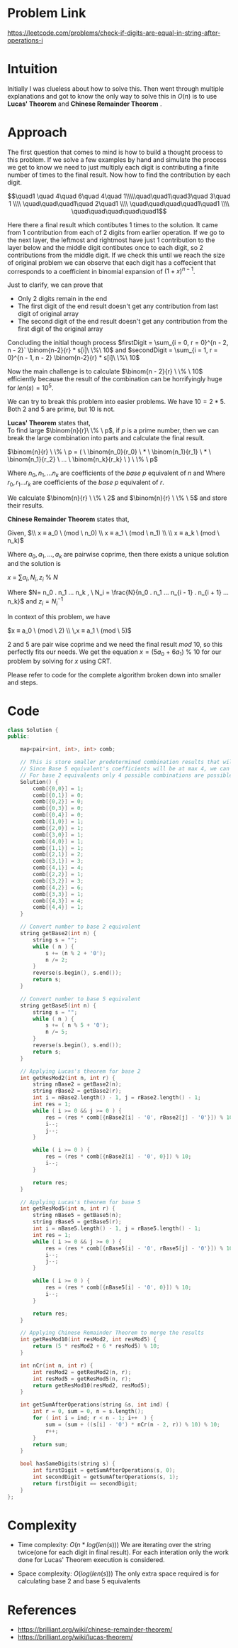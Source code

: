 # Problem Link
https://leetcode.com/problems/check-if-digits-are-equal-in-string-after-operations-i

# Intuition
Initially I was clueless about how to solve this. Then went through multiple explanations and got to know the only way to solve this in $O(n)$ is to use **Lucas' Theorem** and **Chinese Remainder Theorem** . 

# Approach
<!-- Describe your approach to solving the problem. -->
The first question that comes to mind is how to build a thought process to this problem. If we solve a few examples by hand and simulate the process we get to know we need to just multiply each digit is contributing a finite number of times to the final result. Now how to find the contribution by each digit. 

$$\quad1 \quad 4\quad 6\quad 4\quad 1\\\\\quad\quad1\quad3\quad 3\quad 1 \\\\ \quad\quad\quad1\quad 2\quad1 \\\\ \quad\quad\quad\quad1\quad1 \\\\ \quad\quad\quad\quad\quad1$$

Here there a final result which contibutes 1 times to the solution. It came from 1 contribution from each of 2 digits from earlier operation. If we go to the next layer, the leftmost and rightmost have just 1 contribution to the layer below and the middle digit contibutes once to each digit, so 2 contributions from the middle digit. If we check this until we reach the size of original problem  we can observe that each digit has a coffecient that corresponds to a coefficient in binomial expansion of $(1 + x)^{n - 1}$.

Just to clarify, we can prove that 
- Only 2 digits remain in the end
- The first digit of the end result doesn't get any contribution from last digit of original array 
- The second digit of the end result doesn't get any contribution from the first digit of the original array

Concluding the initial though process
$firstDigit = \sum_{i = 0, r = 0}^{n - 2, n - 2}` \binom{n-2}{r} * s[i]\ \%\ 10$ and 
$secondDigit = \sum_{i = 1, r = 0}^{n - 1, n - 2} \binom{n-2}{r} * s[i]\ \%\ 10$

Now the main challenge is to calculate $\binom{n - 2}{r} \ \% \ 10$ efficiently because the result of the combination can be horrifyingly huge for $len(s) = 10^5$.

We can try to break this problem into easier problems. 
We have $10 = 2 * 5$. Both  $2$ and $5$ are prime, but $10$ is not.

**Lucas' Theorem** states that,  
To find large 
$\binom{n}{r}\ \% \ p$, if $p$ is a prime number, then we can break the large combination into parts and calculate the final result.

$`\binom{n}{r} \ \% \ p = ( \ \binom{n_0}{r_0} \ * \ \binom{n_1}{r_1} \ * \ \binom{n_1}{r_2} \ ... \ \binom{n_k}{r_k}  \ ) \ \% \ p`$

Where $n_0,n_1,...n_k$ are coefficients of the $base \ p$ equivalent of $n$ and Where $r_0,r_1...r_k$ are coefficients of the $base \ p$ equivalent of $r$.

We calculate $\binom{n}{r} \ \% \ 2$ and $\binom{n}{r} \ \% \ 5$ and store their results.


**Chinese Remainder Theorem** states that,

Given,
$\\ x ≡  a_0 \ (mod \ n_0) \\
x ≡  a_1 \ (mod \ n_1) \\
\\
x ≡  a_k \ (mod \ n_k)$ 

Where $a_0, a_1,...,a_k$ are pairwise coprime, then there exists a unique solution and the solution is 

$x \ = \ \sum a_i,N_i,z_i \ \% \ N$

Where $N=  n_0 . n_1 ... n_k , \ N_i = \frac{N}{n_0 . n_1 ... n_{i - 1} . n_{i + 1} ... n_k}$ and $z_i = N^{-1}_i$

In context of this problem, we have 

$x ≡ a_0 \ (mod \ 2) \\
\,x ≡ a_1 \ (mod \ 5)$

$2$ and $5$ are pair wise coprime and we need the final result $mod \ 10$, so this perfectly fits our needs. We get the equation $x = (5a_0 \ + \ 6a_1) \ \% \ 10$ for our problem by solving for $x$ using CRT.

Please refer to code for the complete algorithm broken down into smaller and steps.


<!-- then we can write $$ n $$ and $$ r $$, in $$ base\  p  $$ equivalent -->



# Code
```cpp []
class Solution {
public:

    map<pair<int, int>, int> comb;

    // This is store smaller predetermined combination results that will be required during Lucas' theorem execution
    // Since Base 5 equivalent's coefficients will be at max 4, we can store all possible coefficients before hand
    // For base 2 equivalents only 4 possible combinations are possible
    Solution() {
        comb[{0,0}] = 1;
        comb[{0,1}] = 0;
        comb[{0,2}] = 0;
        comb[{0,3}] = 0;
        comb[{0,4}] = 0;
        comb[{1,0}] = 1;
        comb[{2,0}] = 1;
        comb[{3,0}] = 1;
        comb[{4,0}] = 1;
        comb[{1,1}] = 1;
        comb[{2,1}] = 2;
        comb[{3,1}] = 3;
        comb[{4,1}] = 4;
        comb[{2,2}] = 1;
        comb[{3,2}] = 3;
        comb[{4,2}] = 6;
        comb[{3,3}] = 1;
        comb[{4,3}] = 4;
        comb[{4,4}] = 1;
    }

    // Convert number to base 2 equivalent
    string getBase2(int n) {
        string s = "";
        while ( n ) {
            s += (n % 2 + '0');
            n /= 2;
        }
        reverse(s.begin(), s.end());
        return s;
    } 

    // Convert number to base 5 equivalent
    string getBase5(int n) {
        string s = "";
        while ( n ) {
            s += ( n % 5 + '0');
            n /= 5;
        }
        reverse(s.begin(), s.end());
        return s;
    }

    // Applying Lucas's theorem for base 2
    int getResMod2(int n, int r) {
        string nBase2 = getBase2(n);
        string rBase2 = getBase2(r);
        int i = nBase2.length() - 1, j = rBase2.length() - 1;
        int res = 1;
        while ( i >= 0 && j >= 0 ) {
            res = (res * comb[{nBase2[i] - '0', rBase2[j] - '0'}]) % 10;
            i--;
            j--;
        }

        while ( i >= 0 ) {
            res = (res * comb[{nBase2[i] - '0', 0}]) % 10;
            i--;
        }

        return res;
    }

    // Applying Lucas's theorem for base 5
    int getResMod5(int n, int r) {
        string nBase5 = getBase5(n);
        string rBase5 = getBase5(r);
        int i = nBase5.length() - 1, j = rBase5.length() - 1;
        int res = 1;
        while ( i >= 0 && j >= 0 ) {
            res = (res * comb[{nBase5[i] - '0', rBase5[j] - '0'}]) % 10;
            i--;
            j--;
        }

        while ( i >= 0 ) {
            res = (res * comb[{nBase5[i] - '0', 0}]) % 10;
            i--;
        }

        return res;
    }

    // Applying Chinese Remainder Theorem to merge the results
    int getResMod10(int resMod2, int resMod5) {
        return (5 * resMod2 + 6 * resMod5) % 10;
    }

    int nCr(int n, int r) {
        int resMod2 = getResMod2(n, r);
        int resMod5 = getResMod5(n, r);
        return getResMod10(resMod2, resMod5);
    }

    int getSumAfterOperations(string &s, int ind) {
        int r = 0, sum = 0, n = s.length();
        for ( int i = ind; r < n - 1; i++  ) {
            sum = (sum + ((s[i] - '0') * nCr(n - 2, r)) % 10) % 10;
            r++;
        }
        return sum;
    }

    bool hasSameDigits(string s) {
        int firstDigit = getSumAfterOperations(s, 0);
        int secondDigit = getSumAfterOperations(s, 1);
        return firstDigit == secondDigit;
    }
};
```

# Complexity
- Time complexity: $O(n*log(len(s)))$
We are iterating over the string twice(one for each digit in final result). For each interation only the work done for Lucas' Theorem execution is considered.
<!-- Add your time complexity here, e.g. $$O(n)$$ -->

- Space complexity: $O(log(len(s)))$
The only extra space required is for calculating base 2 and base 5 equivalents

# References
- https://brilliant.org/wiki/chinese-remainder-theorem/
- https://brilliant.org/wiki/lucas-theorem/
<!-- Add your space complexity here, e.g. $$O(n)$$ -->

